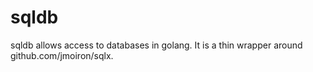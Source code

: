 # sqldb
sqldb allows access to databases in golang.  It is a thin wrapper around github.com/jmoiron/sqlx.
